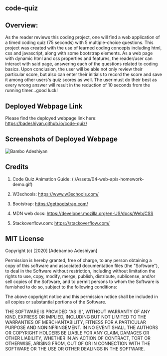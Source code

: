 ## code-quiz

## Overview:

As the reader reviews this coding project, one will find a web application of a timed coding quiz (75 seconds) with 5 multiple-choice questions. This project was created with the use of learned coding concepts including html, css and javascript, along with some bootstrap elements. As a web page with dynamic html and css properties and features, the reader/user can interact with said page, answering each of the questions related to coding basics. Upon conclusion, the user will be able not only review their particular score, but also can enter their initials to record the score and save it among other users's quiz scores as well. The user must do their best as every wrong answer will result in the reduction of 10 seconds from the running timer...good luck!

## Deployed Webpage Link

Please find the deployed webpage link here: https://badeshiyan.github.io/code-quiz/

## Screenshots of Deployed Webpage

![Bambo Adeshiyan](code-quiz/assets/screenshot1.png)

## Credits

1. Code Quiz Animation Guide: (./Assets/04-web-apis-homework-demo.gif)

2. W3schools: https://www.w3schools.com/

3. Bootstrap: https://getbootstrap.com/

4. MDN web docs: https://developer.mozilla.org/en-US/docs/Web/CSS

5. Stackoverflow.com: https://stackoverflow.com/

## MIT License

Copyright (c) [2020] [Adebambo Adeshiyan]

Permission is hereby granted, free of charge, to any person obtaining a copy
of this software and associated documentation files (the "Software"), to deal
in the Software without restriction, including without limitation the rights
to use, copy, modify, merge, publish, distribute, sublicense, and/or sell
copies of the Software, and to permit persons to whom the Software is
furnished to do so, subject to the following conditions:

The above copyright notice and this permission notice shall be included in all
copies or substantial portions of the Software.

THE SOFTWARE IS PROVIDED "AS IS", WITHOUT WARRANTY OF ANY KIND, EXPRESS OR
IMPLIED, INCLUDING BUT NOT LIMITED TO THE WARRANTIES OF MERCHANTABILITY,
FITNESS FOR A PARTICULAR PURPOSE AND NONINFRINGEMENT. IN NO EVENT SHALL THE
AUTHORS OR COPYRIGHT HOLDERS BE LIABLE FOR ANY CLAIM, DAMAGES OR OTHER
LIABILITY, WHETHER IN AN ACTION OF CONTRACT, TORT OR OTHERWISE, ARISING FROM,
OUT OF OR IN CONNECTION WITH THE SOFTWARE OR THE USE OR OTHER DEALINGS IN THE
SOFTWARE.

```

```
